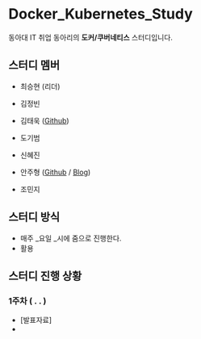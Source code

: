 # Docker_Kubernetes_Study
동아대 IT 취업 동아리의 **도커/쿠버네티스** 스터디입니다.

## 스터디 멤버
- 최승현 (리더)
- 김정빈
- 김태욱 ([Github](https://github.com/kevlvj6))
- 도기범 
- 신혜진
- 안주형 ([Github](https://github.com/dkswnkk) / [Blog](https://dkswnkk.tistory.com))

- 조민지

## 스터디 방식
- 매주 _요일 _시에 줌으로 진행한다.
- 활용

## 스터디 진행 상황
### 1주차 ( . . )

- [발표자료]
- 
